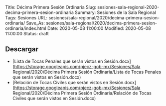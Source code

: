 Title: Décima Primera Sesión Ordinaria
Slug: sesiones-sala-regional-2020-decima-primera-sesion-ordinaria
Summary: Sesiones de la Sala Regional
Tags: Sesiones
URL: sesiones/sala-regional/2020/decima-primera-sesion-ordinaria/
Save_As: sesiones/sala-regional/2020/decima-primera-sesion-ordinaria/index.html
Date: 2020-05-08 11:00:00
Modified: 2020-05-08 11:00:00
Status: draft

 



## Descargar


* [Lista de Tocas Penales que serán vistos en Sesión.docx](https://storage.googleapis.com/pjecz-gob-mx/Sesiones/Sala Regional/2020/Décima Primera Sesión Ordinaria/Lista de Tocas Penales que serán vistos en Sesión.docx)
* [Relación de Tocas Civiles que serán vistos en Sesión.docx](https://storage.googleapis.com/pjecz-gob-mx/Sesiones/Sala Regional/2020/Décima Primera Sesión Ordinaria/Relación de Tocas Civiles que serán vistos en Sesión.docx)


